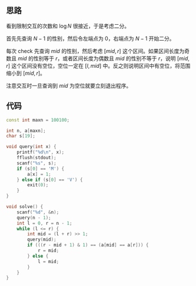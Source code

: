 ## 思路

看到限制交互的次数和 $\log N$ 很接近，于是考虑二分。

首先先查询 $N - 1$ 的性别，然后令左端点为 $0$，右端点为 $N - 1$ 开始二分。

每次 check 先查询 $mid$ 的性别，然后考虑 $[mid,r]$ 这个区间。如果区间长度为奇数且 $mid$ 的性别等于 $r$，或者区间长度为偶数且 $mid$ 的性别不等于 $r$，说明 $[mid,r]$ 这个区间没有空位，空位一定在 $[l,mid]$ 中。反之则说明区间中有空位，将范围缩小到 $[mid,r]$。

注意交互时一旦查询到 $mid$ 为空位就要立刻退出程序。

## 代码

```cpp
const int maxn = 100100;

int n, a[maxn];
char s[19];

void query(int x) {
	printf("%d\n", x);
	fflush(stdout);
	scanf("%s", s);
	if (s[0] == 'M') {
		a[x] = 1;
	} else if (s[0] == 'V') {
		exit(0);
	}
}

void solve() {
	scanf("%d", &n);
	query(n - 1);
	int l = 0, r = n - 1;
	while (l <= r) {
		int mid = (l + r) >> 1;
		query(mid);
		if (((r - mid + 1) & 1) == (a[mid] == a[r])) {
			r = mid;
		} else {
			l = mid;
		}
	}
}
```
